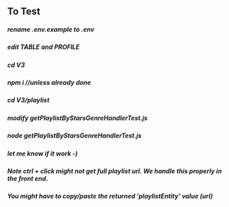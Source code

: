 ## To Test

##### rename .env.example to .env
##### edit TABLE and PROFILE
##### cd V3
##### npm i //unless already done
##### cd V3/playlist
##### modify getPlaylistByStarsGenreHandlerTest.js
##### node getPlaylistByStarsGenreHandlerTest.js
##### let me know if it work -)


##### Note ctrl + click might not get full playlist url. We handle this properly in the front end.
##### You might have to copy/paste the returned 'playlistEntity' value (url)